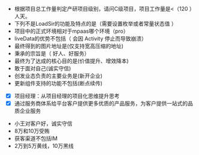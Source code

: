 * 根据项目总工作量判定产研项目级别，请问C级项目，项目工作量是<（120 ）人天。
* 下列不是LoadSir的功能及特点的是（需要设置枚举或者常量状态值 ）
* 项目中的正式环境相对于mpaas哪个环境（pro）
* liveData的优势不包括（ 会因 Activity 停止而导致崩溃）
* 最终得到的图片地址是(仅支持宽高压缩的地址)
* 秉承的宗旨是（ 好人、好服务）
* 最终为了达成的核心目的是(价值提升、增效降本)
* 敢于面对自己(诚实守信)
* 创发业态负责的主要业务是(新开企业)
* 更新组件支持的功能不包括(断点续传)
* [x] 项目经理：从项目经理的项目化思维提升思考
* [x] 通过服务商体系给平台客户提供更多优质的产品服务，为客户提供一站式的品质企业服务
* 小王对客户好，诚实守信
* 8万和10万受贿
* 获客渠道不包括IM
* 2万到5万黄线，10万黑线